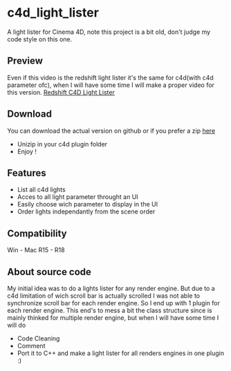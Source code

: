 # c4d_light_lister
A light lister for Cinema 4D, note this project is a bit old, don't judge my code style on this one.

## Preview
Even if this video is the redshift light lister it's the same for c4d(with c4d parameter ofc), when I will have some time I will make a proper video for this version.
[Redshift C4D Light Lister](https://vimeo.com/213734948)

## Download
You can download the actual version on github or if you prefer a zip [here](http://graphos.xyz/files/Plugin/graph_c4d_lightlister/graph_c4d_lightlister.zip)
- Unizip in your c4d plugin folder
- Enjoy !

## Features
- List all c4d lights
- Acces to all light parameter throught an UI
- Easily choose wich parameter to display in the UI
- Order lights independantly from the scene order

## Compatibility
 Win - Mac
 R15 - R18

## About source code
My initial idea was to do a lights lister for any render engine. 
But due to a c4d limitation of wich scroll bar is actually scrolled I was not able to synchronize scroll bar for each render engine.
So I end up with 1 plugin for each render engine.
This end's to mess a bit the class structure since is mainly thinked for multiple render engine, but when I will have some time I will do 
- Code Cleaning
- Comment
- Port it to C++ and make a light lister for all renders engines in one plugin :)
